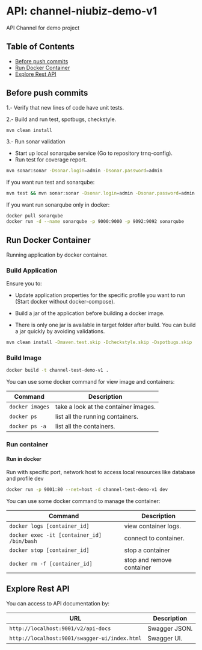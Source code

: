 # API: channel-niubiz-demo-v1

API Channel for demo project

## Table of Contents

  * [Before push commits](#before-push-commits)
  * [Run Docker Container](#run-docker-container)
  * [Explore Rest API](#explore-rest-api)

## Before push commits

1.- Verify that new lines of code have unit tests.

2.- Build and run test, spotbugs, checkstyle.
```bash
mvn clean install
```

3.- Run sonar validation

* Start up local sonarqube service (Go to repository trnq-config).
* Run test for coverage report.

```bash
mvn sonar:sonar -Dsonar.login=admin -Dsonar.password=admin
```

If you want run test and sonarqube:
```bash
mvn test && mvn sonar:sonar -Dsonar.login=admin -Dsonar.password=admin
```

If you want run sonarqube only in docker:
```bash
docker pull sonarqube
docker run -d --name sonarqube -p 9000:9000 -p 9092:9092 sonarqube  
```

## Run Docker Container

Running application by docker container.

### Build Application

Ensure you to: 
* Update application properties for the specific profile you want to run (Start docker without docker-compose).

* Build a jar of the application before building a docker image.
* There is only one jar is available in target folder after build. You can build a jar quickly by avoiding validations.

```bash
mvn clean install -Dmaven.test.skip -Dcheckstyle.skip -Dspotbugs.skip
```

### Build Image

```bash
docker build -t channel-test-demo-v1 .
```

You can use some docker command for view image and containers:

| Command                | Description                              |
|------------------------|------------------------------------------| 
|`docker images`         | take a look at the container images.     |
|`docker ps`             | list all the running containers.         |
|`docker ps -a`          | list all the containers.                 |

### Run container

#### Run in docker

Run with specific port, network host to access local resources like database and profile dev
```bash
docker run -p 9001:80 --net=host -d channel-test-demo-v1 dev
```

You can use some docker command to manage the container:

| Command                                     | Description                        |
|---------------------------------------------|------------------------------------| 
|`docker logs [container_id]`                 | view container logs.               |
|`docker exec -it [container_id] /bin/bash`   | connect to container.              |
|`docker stop [container_id]`                 | stop a container                   |
|`docker rm -f [container_id]`                | stop and remove container          |


## Explore Rest API

You can access to API documentation by:

| URL                                             | Description                        |
|-------------------------------------------------|------------------------------------| 
|`http://localhost:9001/v2/api-docs`              | Swagger JSON.                      |
|`http://localhost:9001/swagger-ui/index.html`    | Swagger UI.                        |
